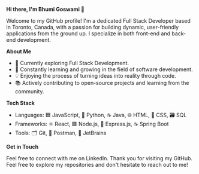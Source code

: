 **Hi there, I'm Bhumi Goswami 👋**

Welcome to my GitHub profile! I'm a dedicated Full Stack Developer based in Toronto, Canada, with a passion for building dynamic, user-friendly applications from the ground up. I specialize in both front-end and back-end development.

**About Me**

* 🌟 Currently exploring Full Stack Development.
* 🌱 Constantly learning and growing in the field of software development.
* 💡 Enjoying the process of turning ideas into reality through code.
* 📚 Actively contributing to open-source projects and learning from the community.

**Tech Stack**

* Languages: 🟦 JavaScript, 🐍 Python, ☕ Java, 🌐 HTML, 🎨 CSS, 🗃️ SQL
* Frameworks: ⚛️ React, 🟩 Node.js, 🚀 Express.js, ☕ Spring Boot
* Tools: 🗂️ Git, 🧪 Postman, 🔧 JetBrains

**Get in Touch**

Feel free to connect with me on LinkedIn.
Thank you for visiting my GitHub. Feel free to explore my repositories and don't hesitate to reach out to me!
